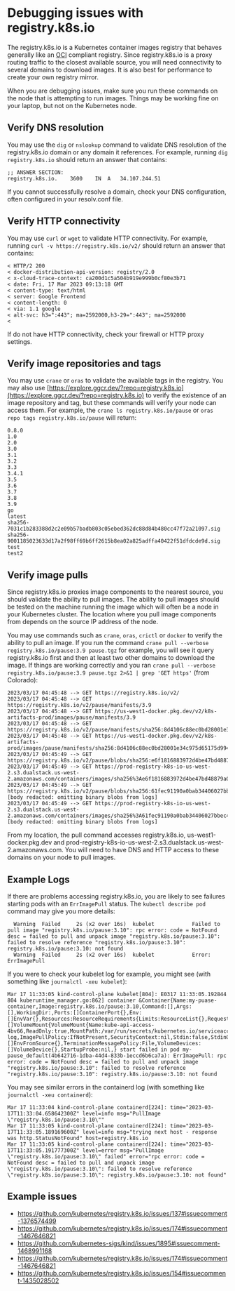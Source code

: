 # Debugging issues with registry.k8s.io

The registry.k8s.io is a Kubernetes container images registry that behaves generally like an [OCI](https://github.com/opencontainers/distribution-spec) compliant registry. Since registry.k8s.io is a proxy routing traffic to the closest available source, you will need connectivity to several domains to download images. It is also best for performance to create your own registry mirror.

When you are debugging issues, make sure you run these commands on the node that is attempting to run images. Things may be working fine on your laptop, but not on the Kubernetes node.

## Verify DNS resolution

You may use the `dig` or `nslookup` command to validate DNS resolution of the registry.k8s.io domain or any domain it references. For example, running `dig registry.k8s.io` should return an answer that contains:
```
;; ANSWER SECTION:
registry.k8s.io.	3600	IN	A	34.107.244.51
```
If you cannot successfully resolve a domain, check your DNS configuration, often configured in your resolv.conf file.


## Verify HTTP connectivity

You may use `curl` or `wget` to validate HTTP connectivity. For example, running `curl -v https://registry.k8s.io/v2/` should return an answer that contains:
```
< HTTP/2 200 
< docker-distribution-api-version: registry/2.0
< x-cloud-trace-context: ca200d1c5a504b919e999b0cf80e3b71
< date: Fri, 17 Mar 2023 09:13:18 GMT
< content-type: text/html
< server: Google Frontend
< content-length: 0
< via: 1.1 google
< alt-svc: h3=":443"; ma=2592000,h3-29=":443"; ma=2592000
< 
```
If do not have HTTP connectivity, check your firewall or HTTP proxy settings.


## Verify image repositories and tags

You may use `crane` or `oras` to validate the available tags in the registry. You may also use [https://explore.ggcr.dev/?repo=registry.k8s.io](https://explore.ggcr.dev/?repo=registry.k8s.io) to verify the existence of an image repository and tag, but these commands will verify your node can access them. For example, the `crane ls registry.k8s.io/pause` or `oras repo tags registry.k8s.io/pause` will return:
```
0.8.0
1.0
2.0
3.0
3.1
3.2
3.3
3.4.1
3.5
3.6
3.7
3.8
3.9
go
latest
sha256-7031c1b283388d2c2e09b57badb803c05ebed362dc88d84b480cc47f72a21097.sig
sha256-9001185023633d17a2f98ff69b6ff2615b8ea02a825adffa40422f51dfdcde9d.sig
test
test2
```

## Verify image pulls

Since registry.k8s.io proxies image components to the nearest source, you should validate the ability to pull images. The ability to pull images should be tested on the machine running the image which will often be a node in your Kubernetes cluster. The location where you pull image components from depends on the source IP address of the node.

You may use commands such as `crane`, `oras`, `crictl` or `docker` to verify the ability to pull an image. If you run the command `crane pull --verbose registry.k8s.io/pause:3.9 pause.tgz` for example, you will see it query registry.k8s.io first and then at least two other domains to download the image. If things are working correctly and you ran `crane pull --verbose registry.k8s.io/pause:3.9 pause.tgz 2>&1 | grep 'GET https'` (from Colorado):
```
2023/03/17 04:45:48 --> GET https://registry.k8s.io/v2/
2023/03/17 04:45:48 --> GET https://registry.k8s.io/v2/pause/manifests/3.9
2023/03/17 04:45:48 --> GET https://us-west1-docker.pkg.dev/v2/k8s-artifacts-prod/images/pause/manifests/3.9
2023/03/17 04:45:48 --> GET https://registry.k8s.io/v2/pause/manifests/sha256:8d4106c88ec0bd28001e34c975d65175d994072d65341f62a8ab0754b0fafe10
2023/03/17 04:45:48 --> GET https://us-west1-docker.pkg.dev/v2/k8s-artifacts-prod/images/pause/manifests/sha256:8d4106c88ec0bd28001e34c975d65175d994072d65341f62a8ab0754b0fafe10
2023/03/17 04:45:49 --> GET https://registry.k8s.io/v2/pause/blobs/sha256:e6f1816883972d4be47bd48879a08919b96afcd344132622e4d444987919323c
2023/03/17 04:45:49 --> GET https://prod-registry-k8s-io-us-west-2.s3.dualstack.us-west-2.amazonaws.com/containers/images/sha256%3Ae6f1816883972d4be47bd48879a08919b96afcd344132622e4d444987919323c
2023/03/17 04:45:49 --> GET https://registry.k8s.io/v2/pause/blobs/sha256:61fec91190a0bab34406027bbec43d562218df6e80d22d4735029756f23c7007 [body redacted: omitting binary blobs from logs]
2023/03/17 04:45:49 --> GET https://prod-registry-k8s-io-us-west-2.s3.dualstack.us-west-2.amazonaws.com/containers/images/sha256%3A61fec91190a0bab34406027bbec43d562218df6e80d22d4735029756f23c7007 [body redacted: omitting binary blobs from logs]
```
From my location, the pull command accesses registry.k8s.io, us-west1-docker.pkg.dev and prod-registry-k8s-io-us-west-2.s3.dualstack.us-west-2.amazonaws.com. You will need to have DNS and HTTP access to these domains on your node to pull images.


## Example Logs
If there are problems accessing registry.k8s.io, you are likely to see failures starting pods with an `ErrImagePull` status. The `kubectl describe pod` command may give you more details:
```
  Warning  Failed     2s (x2 over 16s)  kubelet            Failed to pull image "registry.k8s.io/pause:3.10": rpc error: code = NotFound desc = failed to pull and unpack image "registry.k8s.io/pause:3.10": failed to resolve reference "registry.k8s.io/pause:3.10": registry.k8s.io/pause:3.10: not found
  Warning  Failed     2s (x2 over 16s)  kubelet            Error: ErrImagePull
```

If you were to check your kubelet log for example, you might see (with something like `journalctl -xeu kubelet`):
```
Mar 17 11:33:05 kind-control-plane kubelet[804]: E0317 11:33:05.192844     804 kuberuntime_manager.go:862] container &Container{Name:my-puase-container,Image:registry.k8s.io/pause:3.10,Command:[],Args:[],WorkingDir:,Ports:[]ContainerPort{},Env:[]EnvVar{},Resources:ResourceRequirements{Limits:ResourceList{},Requests:ResourceList{},},VolumeMounts:[]VolumeMount{VolumeMount{Name:kube-api-access-4bv66,ReadOnly:true,MountPath:/var/run/secrets/kubernetes.io/serviceaccount,SubPath:,MountPropagation:nil,SubPathExpr:,},},LivenessProbe:nil,ReadinessProbe:nil,Lifecycle:nil,TerminationMessagePath:/dev/termination-log,ImagePullPolicy:IfNotPresent,SecurityContext:nil,Stdin:false,StdinOnce:false,TTY:false,EnvFrom:[]EnvFromSource{},TerminationMessagePolicy:File,VolumeDevices:[]VolumeDevice{},StartupProbe:nil,} start failed in pod my-pause_default(4b642716-1dba-44d4-833b-1eccd6b6ca7a): ErrImagePull: rpc error: code = NotFound desc = failed to pull and unpack image "registry.k8s.io/pause:3.10": failed to resolve reference "registry.k8s.io/pause:3.10": registry.k8s.io/pause:3.10: not found
```
You may see similar errors in the containerd log (with something like `journalctl -xeu containerd`):
```
Mar 17 11:33:04 kind-control-plane containerd[224]: time="2023-03-17T11:33:04.658642300Z" level=info msg="PullImage \"registry.k8s.io/pause:3.10\""
Mar 17 11:33:05 kind-control-plane containerd[224]: time="2023-03-17T11:33:05.189169600Z" level=info msg="trying next host - response was http.StatusNotFound" host=registry.k8s.io
Mar 17 11:33:05 kind-control-plane containerd[224]: time="2023-03-17T11:33:05.191777300Z" level=error msg="PullImage \"registry.k8s.io/pause:3.10\" failed" error="rpc error: code = NotFound desc = failed to pull and unpack image \"registry.k8s.io/pause:3.10\": failed to resolve reference \"registry.k8s.io/pause:3.10\": registry.k8s.io/pause:3.10: not found"
```

## Example issues

- https://github.com/kubernetes/registry.k8s.io/issues/137#issuecomment-1376574499
- https://github.com/kubernetes/registry.k8s.io/issues/174#issuecomment-1467646821
- https://github.com/kubernetes-sigs/kind/issues/1895#issuecomment-1468991168
- https://github.com/kubernetes/registry.k8s.io/issues/174#issuecomment-1467646821
- https://github.com/kubernetes/registry.k8s.io/issues/154#issuecomment-1435028502